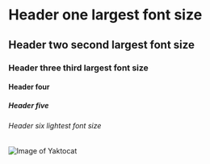 # Header one  largest font size
## Header two second largest font size
### Header three  third largest font size
#### Header four
##### Header five
###### Header six lightest font size

![Image of Yaktocat](https://octodex.github.com/images/yaktocat.png)

